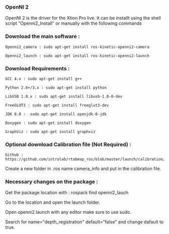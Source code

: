 ### OpenNI 2 
OpenNI 2 is the driver for the Xtion Pro live. It can be installt using the shell script "Openni2_Install" or manually with the following commands

### Download the main software : 
```
Openni2_camera : sudo apt-get install ros-kinetic-openni2-camera

Openni2_launch : sudo apt-get install ros-kinetic-openni2-launch
```
### Download Requirements : 
```
GCC 4.x : sudo apt-get install g++ 

Python 2.6+/3.x : sudo apt-get install python 

LibUSB 1.0.x : sudo apt-get install libusb-1.0-0-dev

FreeGLUT3 : sudo apt-get install freeglut3-dev

JDK 8.0 :  sudo apt-get install openjdk-8-jdk

Doxygen : sudo apt-get install doxygen 

GraphViz : sudo apt-get install graphviz 
```

### Optional download Calibration file (Not Required) : 
```
Github : https://github.com/introlab/rtabmap_ros/blob/master/launch/calibration/rgb_PS1080_PrimeSense.yaml
```
Create a new folder in .ros name camera_info and put in the calibration file. 

### Necessary changes on the package : 

Get the package location with : rospack find openni2_lauch 

Go to the location and open the launch folder. 

Open openni2.launch with any editor make sure to use sudo. 

Search for name="depth_registration" default="false" and change dafault to true. 




